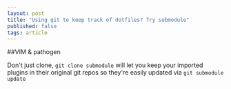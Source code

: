 ```yaml
---
layout: post
title: "Using git to keep track of dotfiles? Try submodule"
published: false
tags: article
---
```


##VIM &amp; pathogen

Don't just clone, `git clone submodule` will let you keep your imported plugins in their original git repos so they're easily updated via `git submodule update`

